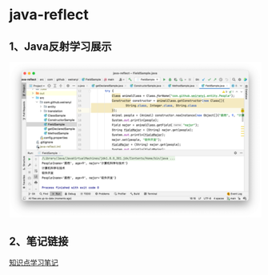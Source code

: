 # java-reflect
## 1、Java反射学习展示
![Java反射学习展示](https://github.com/weiranyi/java-reflect/blob/main/images/show.png)
## 2、笔记链接
[知识点学习笔记](https://mp.weixin.qq.com/s?__biz=Mzk0NDI3OTczMA==&mid=2247483774&idx=1&sn=a85f58ba842d490ed1c5479a6edbeedf&chksm=c32658a3f451d1b5ee7939c1948b9eb8306f2d3d1f4973783da749129541dad394cb7b2d6a1b&token=2039740065&lang=zh_CN#rd)
